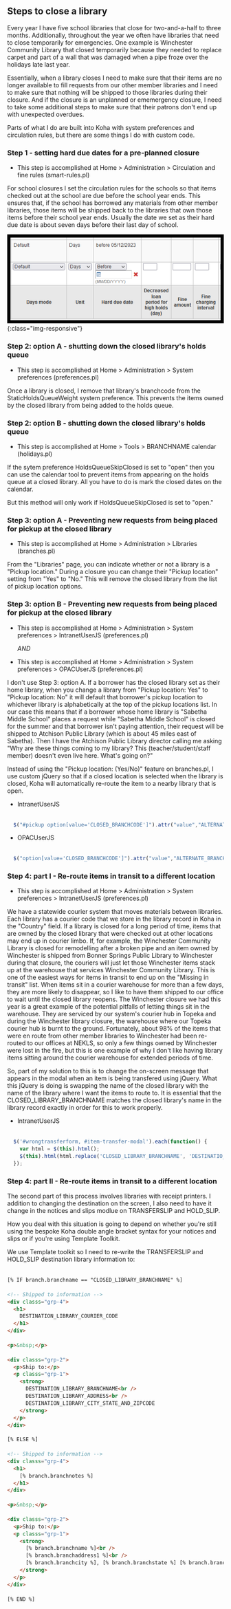 ## Steps to close a library

Every year I have five school libraries that close for two-and-a-half to three months.  Additionally, throughout the year we often have libraries that need to close temporarily for emergencies.  One example is Winchester Community Library that closed temporarily because they needed to replace carpet and part of a wall that was damaged when a pipe froze over the holidays late last year.

Essentially, when a library closes I need to make sure that their items are no longer available to fill requests from our other member libraries and I need to make sure that nothing will be shipped to those libraries during their closure.  And if the closure is an unplanned or ememergency closure, I need to take some additional steps to make sure that their patrons don't end up with unexpected overdues.

Parts of what I do are built into Koha with system preferences and circulation rules, but there are some things I do with custom code.

### Step 1 - setting hard due dates for a pre-planned closure

- This step is accomplished at Home > Administration > Circulation and fine rules (smart-rules.pl)

For school closures I set the circulation rules for the schools so that items checked out at the school are due before the school year ends.  This ensures that, if the school has borrowed any materials from other member libraries, those items will be shipped back to the libraries that own those items before their school year ends.  Usually the date we set as their hard due date is about seven days before their last day of school.

![Setting hard due dates](/koha_notes/images/closing_a_library_0010.png){:class="img-responsive"}

### Step 2: option A - shutting down the closed library's holds queue

- This step is accomplished at Home > Administration > System preferences (preferences.pl)

Once a library is closed, I remove that library's branchcode from the StaticHoldsQueueWeight system preference.  This prevents the items owned by the closed library from being added to the holds queue.


### Step 2: option B - shutting down the closed library's holds queue

- This step is accomplished at Home > Tools > BRANCHNAME calendar (holidays.pl)

If the sytem preference HoldsQueueSkipClosed is set to "open" then you can use the calendar tool to prevent items from appearing on the holds queue at a closed library.  All you have to do is mark the closed dates on the calendar.

But this method will only work if HoldsQueueSkipClosed is set to "open."

### Step 3: option A - Preventing new requests from being placed for pickup at the closed library

- This step is accomplished at Home > Administration > Libraries (branches.pl)

From the "Libraries" page, you can indicate whether or not a library is a "Pickup location."  During a closure you can change their "Pickup location" setting from "Yes" to "No."  This will remove the closed library from the list of pickup location options.

### Step 3: option B - Preventing new requests from being placed for pickup at the closed library

- This step is accomplished at Home > Administration > System preferences > IntranetUserJS (preferences.pl) 

  *AND* 

- This step is accomplished at Home > Administration > System preferences > OPACUserJS (preferences.pl) 

I don't use Step 3: option A.  If a borrower has the closed library set as their home library, when you change a library from "Pickup location: Yes" to "Pickup location: No" it will default that borrower's pickup location to whichever library is alphabetically at the top of the pickup locations list.  In our case this means that if a borrower whose home library is "Sabetha Middle School" places a request while "Sabetha Middle School" is closed for the summer and that borrower isn't paying attention, their request will be shipped to Atchison Public Library (which is about 45 miles east of Sabetha).  Then I have the Atchison Public Library director calling me asking "Why are these things coming to my library?  This (teacher/student/staff member) doesn't even live here.  What's going on?"

Instead of using the "Pickup location: (Yes/No)" feature on branches.pl, I use custom jQuery so that if a closed location is selected when the library is closed, Koha will automatically re-route the item to a nearby library that is open.

  - IntranetUserJS

  ```javascript

    $("#pickup option[value='CLOSED_BRANCHCODE']").attr("value","ALTERNATE_BRANCHCODE").html('CLOSED_BRANCHNAME is closed for the summer - requested items will route to ALTERNATE_BRANCHNAME'); 

  ```

  - OPACUserJS

  ```javascript

    $("option[value='CLOSED_BRANCHCODE']").attr("value","ALTERNATE_BRANCHCODE").html('CLOSED_BRANCHNAME is closed for the summer - requested items will route to ALTERNATE_BRANCHNAME'); 

  ```
### Step 4: part I - Re-route items in transit to a different location 

- This step is accomplished at Home > Administration > System preferences > IntranetUserJS (preferences.pl)

We have a statewide courier system that moves materials between libraries.  Each library has a courier code that we store in the library record in Koha in the "Country" field.  If a library is closed for a long period of time, items that are owned by the closed library that were checked out at other locations may end up in courier limbo.  If, for example, the Winchester Community Library is closed for remodelling after a broken pipe and an item owned by Winchester is shipped from Bonner Springs Public Library to Winchester during that closure, the couriers will just let those Winchester items stack up at the warehouse that services Winchester Community Library.  This is one of the easiest ways for items in transit to end up on the "Missing in transit" list.  When items sit in a courier warehouse for more than a few days, they are more likely to disappear, so I like to have them shipped to our office to wait until the closed library reopens.  The Winchester closure we had this year is a great example of the potential pitfalls of letting things sit in the warehouse.  They are serviced by our system's courier hub in Topeka and during the Winchester library closure, the warehouse where our Topeka courier hub is burnt to the ground.  Fortunately, about 98% of the items that were en route from other member libraries to Winchester had been re-routed to our offices at NEKLS, so only a few things owned by Winchester were lost in the fire, but this is one example of why I don't like having library items sitting around the courier warehouse for extended periods of time.

So, part of my solution to this is to change the on-screen message that appears in the modal when an item is being transfered using jQuery.  What this jQuery is doing is swapping the name of the closed library with the name of the library where I want the items to route to.  It is essential that the CLOSED_LIBRARY_BRANCHNAME matches the closed library's name in the library record exactly in order for this to work properly.

  - IntranetUserJS

  ```javascript 

    $('#wrongtransferform, #item-transfer-modal').each(function() { 
      var html = $(this).html(); 
      $(this).html(html.replace('CLOSED_LIBRARY_BRANCHNAME', 'DESTINATIO_LIBRARY_BRANCHNAME')); 
    }); 

  ```

  ### Step 4: part II - Re-route items in transit to a different location 

  The second part of this process involves libraries with receipt printers.  I addition to changing the destination on the screen, I also need to have it change in the notices and slips modlue on TRANSFERSLIP and HOLD_SLIP.

  How you deal with this situation is going to depend on whether you're still using the bespoke Koha double angle bracket syntax for your notices and slips or if you're using Template Toolkit.

  We use Template toolkit so I need to re-write the TRANSFERSLIP and HOLD_SLIP destination library information to:

  ```html

  [% IF branch.branchname == "CLOSED_LIBRARY_BRANCHNAME" %]

  <!-- Shipped to information -->
  <div classs="grp-4">
    <h1>
      DESTINATION_LIBRARY_COURIER_CODE
    </h1>
  </div>

  <p>&nbsp;</p>

  <div classs="grp-2">
    <p>Ship to:</p>
    <p classs="grp-1">
      <strong>
        DESTINATION_LIBRARY_BRANCHNAME<br />
        DESTINATION_LIBRARY_ADDRESS<br />
        DESTINATION_LIBRARY_CITY_STATE_AND_ZIPCODE
      </strong>
    </p>
  </div>

  [% ELSE %]

  <!-- Shipped to information -->
  <div classs="grp-4">
    <h1>
      [% branch.branchnotes %]
    </h1>
  </div>

  <p>&nbsp;</p>

  <div classs="grp-2">
    <p>Ship to:</p>
    <p classs="grp-1">
      <strong>
        [% branch.branchname %]<br />
        [% branch.branchaddress1 %]<br />
        [% branch.branchcity %], [% branch.branchstate %] [% branch.branchzip %]
      </strong>
    </p>
  </div>

  [% END %]

  ```

